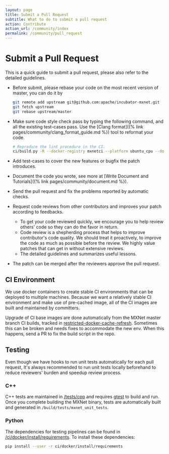 ```yaml
---
layout: page
title: Submit a Pull Request
subtitle: What to do to submit a pull request
action: Contribute
action_url: /community/index
permalink: /community/pull_request
---
```

<!--- Licensed to the Apache Software Foundation (ASF) under one -->
<!--- or more contributor license agreements.  See the NOTICE file -->
<!--- distributed with this work for additional information -->
<!--- regarding copyright ownership.  The ASF licenses this file -->
<!--- to you under the Apache License, Version 2.0 (the -->
<!--- "License"); you may not use this file except in compliance -->
<!--- with the License.  You may obtain a copy of the License at -->

<!---   http://www.apache.org/licenses/LICENSE-2.0 -->

<!--- Unless required by applicable law or agreed to in writing, -->
<!--- software distributed under the License is distributed on an -->
<!--- "AS IS" BASIS, WITHOUT WARRANTIES OR CONDITIONS OF ANY -->
<!--- KIND, either express or implied.  See the License for the -->
<!--- specific language governing permissions and limitations -->
<!--- under the License. -->

Submit a Pull Request
=====================

This is a quick guide to submit a pull request, please also refer to the
detailed guidelines.

-   Before submit, please rebase your code on the most recent version of
    master, you can do it by

    ```bash
    git remote add upstream git@github.com:apache/incubator-mxnet.git
    git fetch upstream
    git rebase upstream/master
    ```

-   Make sure code style check pass by typing the following command, and
    all the existing test-cases pass. Use the [Clang format]({% link pages/community/clang_format_guide.md %}) tool to reformat your code.

    ```bash
    # Reproduce the lint procedure in the CI.
    ci/build.py -R --docker-registry mxnetci --platform ubuntu_cpu --docker-build-retries 3 --shm-size 500m /work/runtime_functions.sh sanity
    ```

-   Add test-cases to cover the new features or bugfix the patch
    introduces.

-   Document the code you wrote, see more at [Write Document and Tutorials]({% link pages/community/document.md %}).

-   Send the pull request and fix the problems reported by automatic
    checks.

-   Request code reviews from other contributors and improves your patch
    according to feedbacks.

    -   To get your code reviewed quickly, we encourage you to help
        review others\' code so they can do the favor in return.
    -   Code review is a shepherding process that helps to improve
        contributor\'s code quality. We should treat it proactively, to
        improve the code as much as possible before the review. We
        highly value patches that can get in without extensive reviews.
    -   The detailed guidelines and summarizes useful lessons.

-   The patch can be merged after the reviewers approve the pull
    request.

CI Environment
--------------

We use docker containers to create stable CI environments that can be
deployed to multiple machines. Because we want a relatively stable CI
environment and make use of pre-cached image, all of the CI images are
built and maintained by committers.

Upgrade of CI base images are done automatically from the MXNet master branch
CI builds, tracked in [restricted-docker-cache-refresh](https://jenkins.mxnet-ci.amazon-ml.com/blue/organizations/jenkins/restricted-docker-cache-refresh/activity).
Sometimes this can be broken and needs fixes to accommodate
the new env. When this happens, send a PR to fix the build script in the repo.

Testing
-------

Even though we have hooks to run unit tests automatically for each pull
request, It\'s always recommended to run unit tests locally beforehand
to reduce reviewers\' burden and speedup review process.

### C++

C++ tests are maintained in [/tests/cpp](https://github.com/apache/incubator-mxnet/tree/master/tests/cpp) and requires [gtest](https://github.com/google/googletest) to build and run. Once you complete building the MXNet binary, tests are automatically built and generated in `/build/tests/mxnet_unit_tests`.

### Python

The dependencies for testing pipelines can be found in [/ci/docker/install/requirements](https://github.com/apache/incubator-mxnet/blob/master/ci/docker/install/requirements). To install these dependencies:

```bash
pip install --user -r ci/docker/install/requirements
```

<script defer src="https://use.fontawesome.com/releases/v5.0.12/js/all.js" integrity="sha384-Voup2lBiiyZYkRto2XWqbzxHXwzcm4A5RfdfG6466bu5LqjwwrjXCMBQBLMWh7qR" crossorigin="anonymous"></script>
<script async defer src="https://buttons.github.io/buttons.js"></script>
<script src="https://apis.google.com/js/platform.js"></script>
